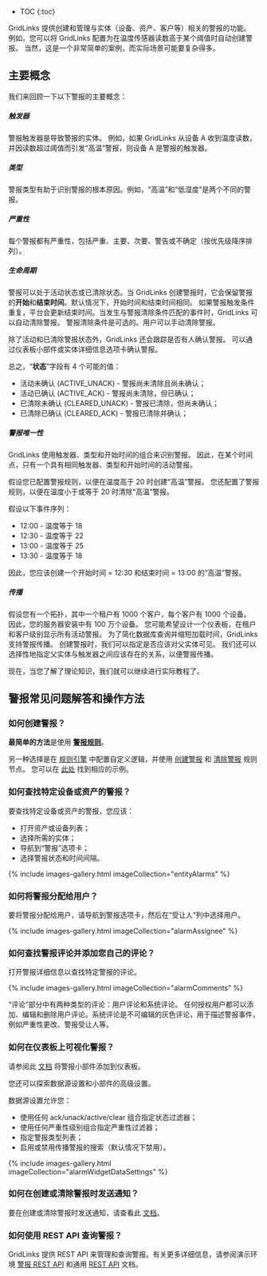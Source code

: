 * TOC
{:toc}

GridLinks 提供创建和管理与实体（设备、资产、客户等）相关的警报的功能。
例如，您可以将 GridLinks 配置为在温度传感器读数高于某个阈值时自动创建警报。
当然，这是一个非常简单的案例，而实际场景可能要复杂得多。


## 主要概念

我们来回顾一下以下警报的主要概念：

##### 触发器

警报触发器是导致警报的实体。
例如，如果 GridLinks 从设备 A 收到温度读数，并因读数超过阈值而引发“高温”警报，则设备 A 是警报的触发器。

##### 类型

警报类型有助于识别警报的根本原因。例如，“高温”和“低湿度”是两个不同的警报。

##### 严重性

每个警报都有严重性，包括严重、主要、次要、警告或不确定（按优先级降序排列）。

##### 生命周期

警报可以处于活动状态或已清除状态。当 GridLinks 创建警报时，它会保留警报的**开始**和**结束时间**。默认情况下，开始时间和结束时间相同。
如果警报触发条件重复，平台会更新结束时间。当发生与警报清除条件匹配的事件时，GridLinks 可以自动清除警报。
警报清除条件是可选的。用户可以手动清除警报。

除了活动和已清除警报状态外，GridLinks 还会跟踪是否有人确认警报。
可以通过仪表板小部件或实体详细信息选项卡确认警报。

总之，“**状态**”字段有 4 个可能的值：

* 活动未确认 (ACTIVE_UNACK) - 警报尚未清除且尚未确认；
* 活动已确认 (ACTIVE_ACK) - 警报尚未清除，但已确认；
* 已清除未确认 (CLEARED_UNACK) - 警报已清除，但尚未确认；
* 已清除已确认 (CLEARED_ACK) - 警报已清除并确认；

##### 警报唯一性

GridLinks 使用触发器、类型和开始时间的组合来识别警报。
因此，在某个时间点，只有一个具有相同触发器、类型和开始时间的活动警报。

假设您已配置警报规则，以便在温度高于 20 时创建“高温”警报。
您还配置了警报规则，以便在温度小于或等于 20 时清除“高温”警报。

假设以下事件序列：

* 12:00 - 温度等于 18
* 12:30 - 温度等于 22
* 13:00 - 温度等于 25
* 13:30 - 温度等于 18

因此，您应该创建一个开始时间 = 12:30 和结束时间 = 13:00 的“高温”警报。

##### 传播

假设您有一个拓扑，其中一个租户有 1000 个客户，每个客户有 1000 个设备。
因此，您的服务器安装中有 100 万个设备。
您可能希望设计一个仪表板，在租户和客户级别显示所有活动警报。
为了简化数据库查询并缩短加载时间，GridLinks 支持警报传播。
创建警报时，我们可以指定是否应该对父实体可见。
我们还可以选择性地指定父实体与触发器之间应该存在的关系，以便警报传播。

现在，当您了解了理论知识，我们就可以继续进行实际教程了。

## 警报常见问题解答和操作方法

### 如何创建警报？

**最简单的方法**是使用 [**警报规则**](/docs/{{docsPrefix}}user-guide/device-profiles/#alarm-rules)。

另一种选择是在 [规则引擎](/docs/{{docsPrefix}}user-guide/rule-engine-2-0/re-getting-started/) 中配置自定义逻辑，并使用
[创建警报](/docs/{{docsPrefix}}user-guide/rule-engine-2-0/action-nodes/#create-alarm-node) 和 [清除警报](/docs/{{docsPrefix}}user-guide/rule-engine-2-0/action-nodes/#clear-alarm-node) 规则节点。
您可以在 [此处](/docs/user-guide/rule-engine-2-0/tutorials/create-clear-alarms/) 找到相应的示例。

### 如何查找特定设备或资产的警报？

要查找特定设备或资产的警报，您应该：
* 打开资产或设备列表；
* 选择所需的实体；
* 导航到“警报”选项卡；
* 选择警报状态和时间间隔。

{% include images-gallery.html imageCollection="entityAlarms" %}

### 如何将警报分配给用户？

要将警报分配给用户，请导航到警报选项卡，然后在“受让人”列中选择用户。

{% include images-gallery.html imageCollection="alarmAssignee" %}

### 如何查找警报评论并添加您自己的评论？

打开警报详细信息以查找特定警报的评论。

{% include images-gallery.html imageCollection="alarmComments" %}

“评论”部分中有两种类型的评论：用户评论和系统评论。
任何授权用户都可以添加、编辑和删除用户评论。系统评论是不可编辑的灰色评论，用于描述警报事件，例如严重性更改、警报受让人等。

### 如何在仪表板上可视化警报？

请参阅此 [文档](/docs/{{docsPrefix}}getting-started-guides/helloworld/#step-35-add-alarm-widget) 将警报小部件添加到仪表板。

您还可以探索数据源设置和小部件的高级设置。

数据源设置允许您：

* 使用任何 ack/unack/active/clear 组合指定状态过滤器；
* 使用任何严重性级别组合指定严重性过滤器；
* 指定警报类型列表；
* 启用或禁用传播警报的搜索（默认情况下禁用）。

{% include images-gallery.html imageCollection="alarmWidgetDataSettings" %}

### 如何在创建或清除警报时发送通知？

要在创建或清除警报时发送通知，请查看此 [文档](/docs/{{docsPrefix}}user-guide/device-profiles/#notifications-about-alarms)。

### 如何使用 REST API 查询警报？

GridLinks 提供 REST API 来管理和查询警报。有关更多详细信息，请参阅演示环境 [警报 REST API](https://gridlinks.codingas.com/swagger-ui.html#/alarm-controller) 和通用 [REST API](/docs/{{docsPrefix}}reference/rest-api/) 文档。